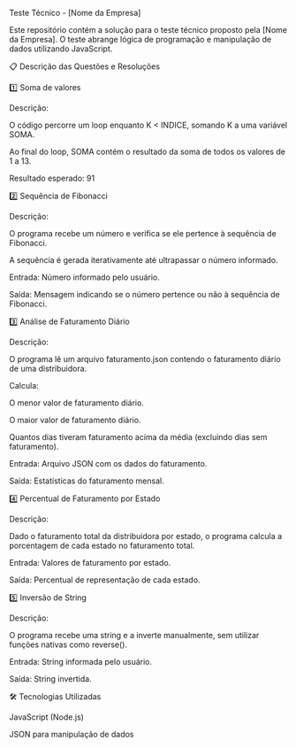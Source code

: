 Teste Técnico - [Nome da Empresa]

Este repositório contém a solução para o teste técnico proposto pela [Nome da Empresa]. O teste abrange lógica de programação e manipulação de dados utilizando JavaScript.

📋 Descrição das Questões e Resoluções

1️⃣ Soma de valores

Descrição:

O código percorre um loop enquanto K < INDICE, somando K a uma variável SOMA.

Ao final do loop, SOMA contém o resultado da soma de todos os valores de 1 a 13.

Resultado esperado: 91

2️⃣ Sequência de Fibonacci

Descrição:

O programa recebe um número e verifica se ele pertence à sequência de Fibonacci.

A sequência é gerada iterativamente até ultrapassar o número informado.

Entrada: Número informado pelo usuário.

Saída: Mensagem indicando se o número pertence ou não à sequência de Fibonacci.

3️⃣ Análise de Faturamento Diário

Descrição:

O programa lê um arquivo faturamento.json contendo o faturamento diário de uma distribuidora.

Calcula:

O menor valor de faturamento diário.

O maior valor de faturamento diário.

Quantos dias tiveram faturamento acima da média (excluindo dias sem faturamento).

Entrada: Arquivo JSON com os dados do faturamento.

Saída: Estatísticas do faturamento mensal.

4️⃣ Percentual de Faturamento por Estado

Descrição:

Dado o faturamento total da distribuidora por estado, o programa calcula a porcentagem de cada estado no faturamento total.

Entrada: Valores de faturamento por estado.

Saída: Percentual de representação de cada estado.

5️⃣ Inversão de String

Descrição:

O programa recebe uma string e a inverte manualmente, sem utilizar funções nativas como reverse().

Entrada: String informada pelo usuário.

Saída: String invertida.

🛠 Tecnologias Utilizadas

JavaScript (Node.js)

JSON para manipulação de dados
